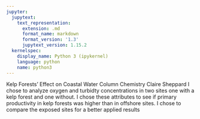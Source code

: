 ```yaml
---
jupyter:
  jupytext:
    text_representation:
      extension: .md
      format_name: markdown
      format_version: '1.3'
      jupytext_version: 1.15.2
  kernelspec:
    display_name: Python 3 (ipykernel)
    language: python
    name: python3
---
```


Kelp Forests’ Effect on Coastal Water Column Chemistry
Claire Sheppard
I chose to analyze oxygen and turbidty concentrations in two sites one with a kelp forest and one without. I chose these attributes to see if primary productivity in kelp forests was higher than in offshore sites. I chose to compare the exposed sites for a better applied results  
